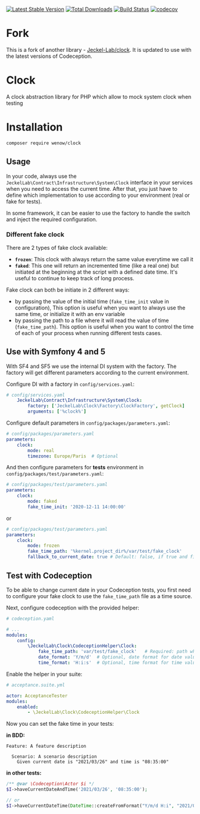 [![Latest Stable Version](https://poser.pugx.org/wenowfr/clock/v/stable)](https://packagist.org/packages/jeckel-lab/clock)
[![Total Downloads](https://poser.pugx.org/jeckel-lab/clock/downloads)](https://packagist.org/packages/wenowfr/clock)
[![Build Status](https://github.com/jeckel-lab/clock/workflows/validate/badge.svg)](https://github.com/wenowfr/clock/actions)
[![codecov](https://codecov.io/gh/jeckel-lab/clock/branch/master/graph/badge.svg)](https://codecov.io/gh/wenowfr/clock)

# Fork

This is a fork of another library - [Jeckel-Lab/clock](https://github.com/Jeckel-Lab/clock). It is updated to use with
the latest versions of Codeception.

# Clock

A clock abstraction library for PHP which allow to mock system clock when testing

# Installation

```bash
composer require wenow/clock
```

## Usage

In your code, always use the `JeckelLab\Contract\Infrastructure\System\Clock` interface in your services when you need to access the current time. After that, you just have to define which implementation to use according to your environment (real or fake for tests).

In some framework, it can be easier to use the factory to handle the switch and inject the required configuration.

### Different fake clock

There are 2 types of fake clock available:
- **`frozen`**: This clock with always return the same value everytime we call it
- **`faked`**: This one will return an incremented time (like a real one) but initiated at the beginning at the script with a defined date time. It's useful to continue to keep track of long process.

Fake clock can both be initiate in 2 different ways:
- by passing the value of the initial time (`fake_time_init` value in configuration), This option is useful when you want to always use the same time, or initialize it with an env variable
- by passing the path to a file where it will read the value of time (`fake_time_path`). This option is useful when you want to control the time of each of your process when running different tests cases.

## Use with Symfony 4 and 5

With SF4 and SF5 we use the internal DI system with the factory. The factory will get different parameters according to the current environment.

Configure DI with a factory in `config/services.yaml`:
```yaml
# config/services.yaml
    JeckelLab\Contract\Infrastructure\System\Clock:
        factory: ['JeckelLab\Clock\Factory\ClockFactory', getClock]
        arguments: ['%clock%']
```
Configure default parameters in `config/packages/parameters.yaml`:
```yaml
# config/packages/parameters.yaml
parameters:
    clock:
        mode: real
        timezone: Europe/Paris  # Optional
```

And then configure parameters for **tests** environment in `config/packages/test/parameters.yaml`:
```yaml
# config/packages/test/parameters.yaml
parameters:
    clock:
        mode: faked
        fake_time_init: '2020-12-11 14:00:00'
```
or
```yaml
# config/packages/test/parameters.yaml
parameters:
    clock:
        mode: frozen
        fake_time_path: '%kernel.project_dir%/var/test/fake_clock'
        fallback_to_current_date: true # Default: false, if true and file is not found or has invalid valid, then fallback to RealClock
```

## Test with Codeception

To be able to change current date in your Codeception tests, you first need to configure your fake clock to use the `fake_time_path` file as a time source.

Next, configure codeception with the provided helper:

```yaml
# codeception.yaml

# ...
modules:
    config:
        \JeckelLab\Clock\CodeceptionHelper\Clock:
            fake_time_path: 'var/test/fake_clock'   # Required: path where the fake time should be provided to your project
            date_format: 'Y/m/d'  # Optional, date format for date value defined in your tests (default: Y/m/d)
            time_format: 'H:i:s'  # Optional, time format for time value defined in your tests (default: H:i:s)
```

Enable the helper in your suite:
```yaml
# acceptance.suite.yml

actor: AcceptanceTester
modules:
    enabled:
        - \JeckelLab\Clock\CodeceptionHelper\Clock
```

Now you can set the fake time in your tests:

**in BDD:**
```gherkin
Feature: A feature description

  Scenario: A scenario description
    Given current date is "2021/03/26" and time is "08:35:00"
```

**in other tests:**
```php
/** @var \Codeception\Actor $i */
$I->haveCurrentDateAndTime('2021/03/26', '08:35:00');

// or
$I->haveCurrentDateTime(DateTime::createFromFormat("Y/m/d H:i", "2021/03/26 08:35"));
```
